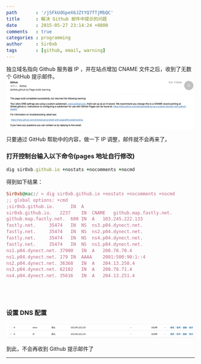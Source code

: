 ```yaml
---
path       : '/jSFkUdGpeX6JZtYQ7fTjMbQC'
title      : 解决 Github 邮件中提示的问题
date       : 2015-05-27 23:14:24 +0800
comments   : true
categories : programming
author     : Sir0xb
tags       : [github, email, warning]
---
```


独立域名指向 Github 服务器 IP ，并在站点增加 CNAME 文件之后，收到了无数个 GitHub 提示邮件。
<img src="/images/2015/2015-05-27-231424-1.png" />

<!--more-->

只要通过 GitHub 帮助中的内容，做一下 IP 调整，邮件就不会再来了。

### 打开控制台输入以下命令(pages 地址自行修改)

``` ruby
dig sir0xb.github.io +nostats +nocomments +nocmd
```

得到如下结果：

``` ruby
Sir0xb@mac:/ > dig sir0xb.github.io +nostats +nocomments +nocmd
;; global options: +cmd
;sir0xb.github.io.		IN	A
sir0xb.github.io.	2237	IN	CNAME	github.map.fastly.net.
github.map.fastly.net.	600	IN	A	103.245.222.133
fastly.net.		35474	IN	NS	ns3.p04.dynect.net.
fastly.net.		35474	IN	NS	ns2.p04.dynect.net.
fastly.net.		35474	IN	NS	ns4.p04.dynect.net.
fastly.net.		35474	IN	NS	ns1.p04.dynect.net.
ns1.p04.dynect.net.	37980	IN	A	208.78.70.4
ns1.p04.dynect.net.	179	IN	AAAA	2001:500:90:1::4
ns2.p04.dynect.net.	36368	IN	A	204.13.250.4
ns3.p04.dynect.net.	62102	IN	A	208.78.71.4
ns4.p04.dynect.net.	35616	IN	A	204.13.251.4
```

## &nbsp;

### 设置 DNS 配置
<img src="/images/2015/2015-05-27-231424-2.png" />

到此，不会再收到 Github 提示邮件了

***
